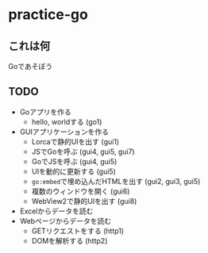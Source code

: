 # practice-go

## これは何

Goであそぼう

## TODO

- Goアプリを作る
    - hello, worldする (go1)
- GUIアプリケーションを作る
    - Lorcaで静的UIを出す (gui1)
    - JSでGoを呼ぶ (gui4, gui5, gui7)
    - GoでJSを呼ぶ (gui4, gui5)
    - UIを動的に更新する (gui5)
    - `go:embed`で埋め込んだHTMLを出す (gui2, gui3, gui5)
    - 複数のウィンドウを開く (gui6)
    - WebView2で静的UIを出す (gui8)
- Excelからデータを読む
- Webページからデータを読む
    - GETリクエストをする (http1)
    - DOMを解析する (http2)
